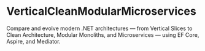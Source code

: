 # VerticalCleanModularMicroservices
Compare and evolve modern .NET architectures — from Vertical Slices to Clean Architecture, Modular Monoliths, and Microservices — using EF Core, Aspire, and Mediator.
